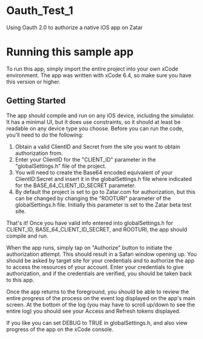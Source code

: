 # Oauth_Test_1
Using Oauth 2.0 to authorize a native iOS app on Zatar
# Running this sample app
To run this app, simply import the entire project into your own xCode environment. The app was written with xCode 6.4, so make sure you have this version or higher.
## Getting Started
The app should compile and run on any iOS device, including the simulator. It has a minimal UI, but it does use constraints, so it should at least be readable on any device type you choose.
Before you can run the code, you'll need to do the following:

 1. Obtain a valid ClientID and Secret from the site you want to obtain authorization from.  
 2. Enter your ClientID for the "CLIENT_ID" parameter in the "globalSettings.h" file of the project.
 3. You will need to create the Base64 encoded equivalent of your ClientID:Secret and insert it in the globalSettings.h file where indicated for the BASE_64_CLIENT_ID_SECRET parameter.
 4. By default the project is set to go to Zatar.com for authorization, but this can be changed by changing the "ROOTURI" parameter of the globalSettings.h file. Initially this parameter is set to the Zatar beta test site.

That's it! Once you have valid info entered into globalSettings.h for CLIENT_ID, BASE_64_CLIENT_ID_SECRET, and ROOTURI, the app should compile and run.

When the app runs, simply tap on "Authorize" button to initiate the authorization attempt. This should result in a Safari window opening up. You should be asked by target site for your credentials and to authorize the app to access the resources of your account. Enter your credentials to give authorization, and if the credentials are verified, you should be taken back to this app. 

Once the app returns to the foreground, you should be able to review the entire progress of the process on the event log displayed on the app's main screen. At the bottom of the log (you may have to scroll up/down to see the entire log) you should see your Access and Refresh tokens displayed.

If you like you can set DEBUG to TRUE in globalSettings.h, and also view progress of the app on the xCode console.
